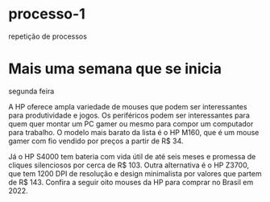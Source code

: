 # processo-1
repetição de processos 
<h1> Mais uma semana que se inicia </h1>
<h12>segunda feira </h12>
<h15>

A HP oferece ampla variedade de mouses que podem ser interessantes para produtividade e jogos. Os periféricos podem ser interessantes para quem quer montar um PC gamer ou mesmo para compor um computador para trabalho. O modelo mais barato da lista é o HP M160, que é um mouse gamer com fio vendido por preços a partir de R$ 34.

Já o HP S4000 tem bateria com vida útil de até seis meses e promessa de cliques silenciosos por cerca de R$ 103. Outra alternativa é o HP Z3700, que tem 1200 DPI de resolução e design minimalista por valores que partem de R$ 143. Confira a seguir oito mouses da HP para comprar no Brasil em 2022.
</h15>
